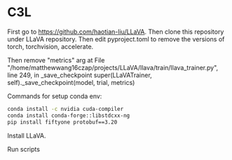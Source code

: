 # C3L

First go to https://github.com/haotian-liu/LLaVA.
Then clone this repository under LLaVA repository.
Then edit pyproject.toml to remove the versions of torch, torchvision, accelerate.

Then remove "metrics" arg at File "/home/matthewwang16czap/projects/LLaVA/llava/train/llava_trainer.py", line 249, in _save_checkpoint
super(LLaVATrainer, self)._save_checkpoint(model, trial, metrics)

Commands for setup conda env:

```bash
conda install -c nvidia cuda-compiler
conda install conda-forge::libstdcxx-ng
pip install fiftyone protobuf==3.20
```

Install LLaVA.

Run scripts
